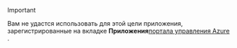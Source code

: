 > [!IMPORTANT]
> Вам не удастся использовать для этой цели приложения, зарегистрированные на вкладке **Приложения**[портала управления Azure](https://manage.windowsazure.com/) .
> 
> 

